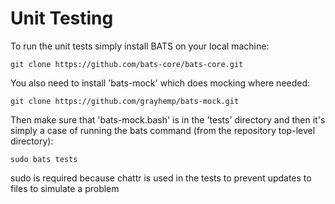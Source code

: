 # Unit Testing

To run the unit tests simply install BATS on your local machine:

```git clone https://github.com/bats-core/bats-core.git```

You also need to install 'bats-mock' which does mocking where needed:

```git clone https://github.com/grayhemp/bats-mock.git```

Then make sure that 'bats-mock.bash' is in the 'tests' directory and then it's simply a 
case of running  the bats command (from the repository top-level directory):

```sudo bats tests```

sudo is required because chattr is used in the tests to prevent updates to files to simulate a problem